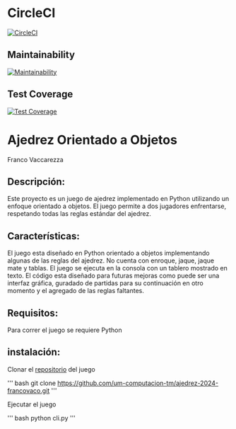 # CircleCI
[![CircleCI](https://dl.circleci.com/status-badge/img/gh/um-computacion-tm/ajedrez-2024-francovaco/tree/main.svg?style=svg)](https://dl.circleci.com/status-badge/redirect/gh/um-computacion-tm/ajedrez-2024-francovaco/tree/main)

## Maintainability 
[![Maintainability](https://api.codeclimate.com/v1/badges/915564e25f37478337c6/maintainability)](https://codeclimate.com/github/um-computacion-tm/ajedrez-2024-francovaco/maintainability)

## Test Coverage 
[![Test Coverage](https://api.codeclimate.com/v1/badges/915564e25f37478337c6/test_coverage)](https://codeclimate.com/github/um-computacion-tm/ajedrez-2024-francovaco/test_coverage)

# Ajedrez Orientado a Objetos

Franco Vaccarezza 

## Descripción:

Este proyecto es un juego de ajedrez implementado en Python utilizando un enfoque orientado a objetos. El juego permite a dos jugadores enfrentarse, respetando todas las reglas estándar del ajedrez.

## Características:

El juego esta diseñado en Python orientado a objetos implementando algunas de las reglas del ajedrez. No cuenta con enroque, jaque, jaque mate y tablas.
El juego se ejecuta en la consola con un tablero mostrado en texto.
El código esta diseñado para futuras mejoras como puede ser una interfaz gráfica, guradado de partidas para su continuación en otro momento y el agregado de las reglas faltantes.

## Requisitos:

Para correr el juego se requiere Python

## instalación:

Clonar el [repositorio](https://github.com/um-computacion-tm/ajedrez-2024-francovaco.git) del juego 

''' bash
git clone https://github.com/um-computacion-tm/ajedrez-2024-francovaco.git
'''

Ejecutar el juego

''' bash
python cli.py
'''